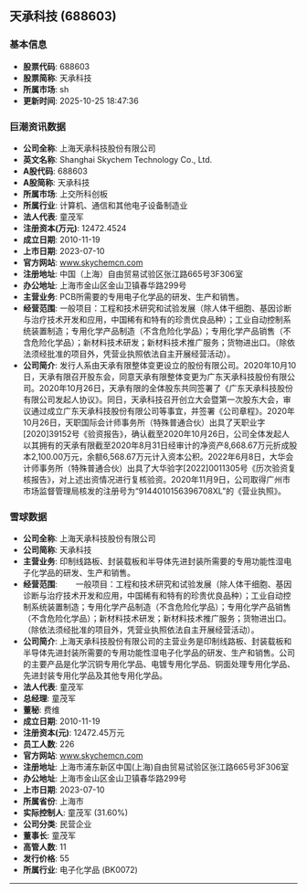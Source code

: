 ## 天承科技 (688603)

### 基本信息

- **股票代码**: 688603
- **股票简称**: 天承科技
- **所属市场**: sh
- **更新时间**: 2025-10-25 18:47:36

### 巨潮资讯数据

- **公司全称**: 上海天承科技股份有限公司
- **英文名称**: Shanghai Skychem Technology Co., Ltd.
- **A股代码**: 688603
- **A股简称**: 天承科技
- **所属市场**: 上交所科创板
- **所属行业**: 计算机、通信和其他电子设备制造业
- **法人代表**: 童茂军
- **注册资本(万元)**: 12472.4524
- **成立日期**: 2010-11-19
- **上市日期**: 2023-07-10
- **官方网站**: www.skychemcn.com
- **注册地址**: 中国（上海）自由贸易试验区张江路665号3F306室
- **办公地址**: 上海市金山区金山卫镇春华路299号
- **主营业务**: PCB所需要的专用电子化学品的研发、生产和销售。
- **经营范围**: 一般项目：工程和技术研究和试验发展（除人体干细胞、基因诊断与治疗技术开发和应用，中国稀有和特有的珍贵优良品种）；工业自动控制系统装置制造；专用化学产品制造（不含危险化学品）；专用化学产品销售（不含危险化学品）；新材料技术研发；新材料技术推广服务；货物进出口。（除依法须经批准的项目外，凭营业执照依法自主开展经营活动）。
- **公司简介**: 发行人系由天承有限整体变更设立的股份有限公司。2020年10月10日，天承有限召开股东会，同意天承有限整体变更为广东天承科技股份有限公司。2020年10月26日，天承有限的全体股东共同签署了《广东天承科技股份有限公司发起人协议》。同日，天承科技召开创立大会暨第一次股东大会，审议通过成立广东天承科技股份有限公司等事宜，并签署《公司章程》。2020年10月26日，天职国际会计师事务所（特殊普通合伙）出具了天职业字[2020]39152号《验资报告》，确认截至2020年10月26日，公司全体发起人以其拥有的天承有限截至2020年8月31日经审计的净资产8,668.67万元折成股本2,100.00万元，余额6,568.67万元计入资本公积。2022年6月8日，大华会计师事务所（特殊普通合伙）出具了大华验字[2022]0011305号《历次验资复核报告》，对上述出资情况进行复核验资。2020年11月9日，公司取得广州市市场监督管理局核发的注册号为“9144010156396708XL”的《营业执照》。

### 雪球数据

- **公司全称**: 上海天承科技股份有限公司
- **公司简称**: 天承科技
- **主营业务**: 印制线路板、封装载板和半导体先进封装所需要的专用功能性湿电子化学品的研发、生产和销售。
- **经营范围**: 　　一般项目：工程和技术研究和试验发展（除人体干细胞、基因诊断与治疗技术开发和应用，中国稀有和特有的珍贵优良品种）；工业自动控制系统装置制造；专用化学产品制造（不含危险化学品）；专用化学产品销售（不含危险化学品）；新材料技术研发；新材料技术推广服务；货物进出口。（除依法须经批准的项目外，凭营业执照依法自主开展经营活动）。
- **公司简介**: 上海天承科技股份有限公司的主营业务是印制线路板、封装载板和半导体先进封装所需要的专用功能性湿电子化学品的研发、生产和销售。公司的主要产品是化学沉铜专用化学品、电镀专用化学品、铜面处理专用化学品、先进封装专用化学品及其他专用化学品。
- **法人代表**: 童茂军
- **总经理**: 童茂军
- **董秘**: 费维
- **成立日期**: 2010-11-19
- **注册资本(元)**: 12472.45万元
- **员工人数**: 226
- **官方网站**: www.skychemcn.com
- **注册地址**: 上海市浦东新区中国(上海)自由贸易试验区张江路665号3F306室
- **办公地址**: 上海市金山区金山卫镇春华路299号
- **上市日期**: 2023-07-10
- **所属省份**: 上海市
- **实际控制人**: 童茂军 (31.60%)
- **公司分类**: 民营企业
- **董事长**: 童茂军
- **高管人数**: 11
- **发行价格**: 55
- **所属行业**: 电子化学品 (BK0072)

---